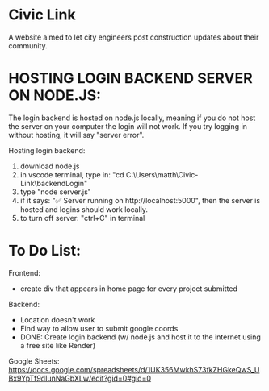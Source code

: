 # Civic Link
A website aimed to let city engineers post construction updates about their community.

# HOSTING LOGIN BACKEND SERVER ON NODE.JS:
The login backend is hosted on node.js locally, meaning if you do not host the server on your computer the login will not work.
If you try logging in without hosting, it will say "server error".

Hosting login backend:
1) download node.js 
2) in vscode terminal, type in: "cd C:\Users\matth\Civic-Link\backendLogin"
3) type "node server.js"
4) if it says: "✅ Server running on http://localhost:5000", then the server is hosted and logins should work locally.
5) to turn off server: "ctrl+C" in terminal



# To Do List:

Frontend:
- create div that appears in home page for every project submitted

Backend:
- Location doesn't work
- Find way to allow user to submit google coords
- DONE: Create login backend (w/ node.js and host it to the internet using a free site like Render)


Google Sheets:
https://docs.google.com/spreadsheets/d/1UK356MwkhS73fkZHGkeQwS_UBx9YpTf9dIunNaGbXLw/edit?gid=0#gid=0

